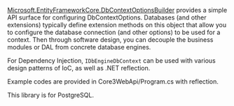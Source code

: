 [Microsoft.EntityFrameworkCore.DbContextOptionsBuilder](https://learn.microsoft.com/en-us/dotnet/api/microsoft.entityframeworkcore.dbcontextoptionsbuilder) provides a simple API surface for configuring DbContextOptions. Databases (and other extensions) typically define extension methods on this object that allow you to configure the database connection (and other options) to be used for a context. Then through software design, you can decouple the business modules or DAL from concrete database engines.

For Dependency Injection, `IDbEngineDbContext` can be used with various design patterns of IoC, as well as .NET reflection.

Example codes are provided in Core3WebApi/Program.cs with reflection.

This library is for PostgreSQL.
